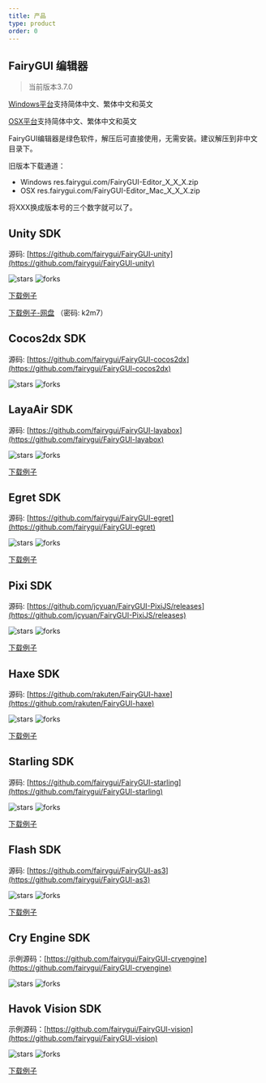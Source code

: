 ```yaml
---
title: 产品
type: product
order: 0
---
```


## FairyGUI 编辑器 

>当前版本3.7.0

<div id="downloads">
<a class="button" href="http://res.fairygui.com/FairyGUI-Editor_3_7_0.zip" target="_self">Windows平台</a><span class="light info">支持简体中文、繁体中文和英文</span>

<a class="button" href="http://res.fairygui.com/FairyGUI-Editor_Mac_3_7_0.zip" target="_self">OSX平台</a><span class="light info">支持简体中文、繁体中文和英文</span>
</div>

FairyGUI编辑器是绿色软件，解压后可直接使用，无需安装。建议解压到非中文目录下。

旧版本下载通道：

- Windows res.fairygui.com/FairyGUI-Editor_X_X_X.zip
- OSX res.fairygui.com/FairyGUI-Editor_Mac_X_X_X.zip

将XXX换成版本号的三个数字就可以了。

## Unity SDK

源码: [https://github.com/fairygui/FairyGUI-unity](https://github.com/fairygui/FairyGUI-unity)

<img src="https://img.shields.io/github/stars/fairygui/FairyGUI-unity.svg"         alt="stars"> <img src="https://img.shields.io/github/forks/fairygui/FairyGUI-unity.svg" alt="forks">

[下载例子](https://github.com/fairygui/FairyGUI-unity/releases)

[下载例子-网盘](http://pan.baidu.com/s/1dDQIg9b) （密码: k2m7）

## Cocos2dx SDK

源码: [https://github.com/fairygui/FairyGUI-cocos2dx](https://github.com/fairygui/FairyGUI-cocos2dx)

<img src="https://img.shields.io/github/stars/fairygui/FairyGUI-cocos2dx.svg"         alt="stars"> <img src="https://img.shields.io/github/forks/fairygui/FairyGUI-cocos2dx.svg" alt="forks">

## LayaAir SDK

源码: [https://github.com/fairygui/FairyGUI-layabox](https://github.com/fairygui/FairyGUI-layabox)

<img src="https://img.shields.io/github/stars/fairygui/FairyGUI-layabox.svg"         alt="stars"> <img src="https://img.shields.io/github/forks/fairygui/FairyGUI-layabox.svg" alt="forks">

[下载例子](http://res.fairygui.com/FairyGUI-layabox-demo180305.zip)

## Egret SDK

源码: [https://github.com/fairygui/FairyGUI-egret](https://github.com/fairygui/FairyGUI-egret)

<img src="https://img.shields.io/github/stars/fairygui/FairyGUI-egret.svg"         alt="stars"> <img src="https://img.shields.io/github/forks/fairygui/FairyGUI-egret.svg" alt="forks">

[下载例子](http://res.fairygui.com/FairyGUI-egret-demo180305.zip)

## Pixi SDK

源码: [https://github.com/jcyuan/FairyGUI-PixiJS/releases](https://github.com/jcyuan/FairyGUI-PixiJS/releases)

<img src="https://img.shields.io/github/stars/jcyuan/FairyGUI-PIXI.svg"         alt="stars"> <img src="https://img.shields.io/github/forks/jcyuan/FairyGUI-PIXI.svg" alt="forks">

[下载例子](https://github.com/jcyuan/FairyGUI-PixiJS-Example/releases)

## Haxe SDK

源码: [https://github.com/rakuten/FairyGUI-haxe](https://github.com/rakuten/FairyGUI-haxe)

<img src="https://img.shields.io/github/stars/rakuten/FairyGUI-haxe.svg"         alt="stars"> <img src="https://img.shields.io/github/forks/rakuten/FairyGUI-haxe.svg" alt="forks">

[下载例子](https://github.com/rakuten/FairyGUI-haxe/releases)

## Starling SDK

源码: [https://github.com/fairygui/FairyGUI-starling](https://github.com/fairygui/FairyGUI-starling)

<img src="https://img.shields.io/github/stars/fairygui/FairyGUI-starling.svg"         alt="stars"> <img src="https://img.shields.io/github/forks/fairygui/FairyGUI-starling.svg" alt="forks">

[下载例子](http://res.fairygui.com/FairyGUI-starling-demo180305.zip)

## Flash SDK

源码: [https://github.com/fairygui/FairyGUI-as3](https://github.com/fairygui/FairyGUI-as3)

<img src="https://img.shields.io/github/stars/fairygui/FairyGUI-as3.svg"         alt="stars"> <img src="https://img.shields.io/github/forks/fairygui/FairyGUI-as3.svg" alt="forks">

[下载例子](http://res.fairygui.com/FairyGUI-as3-demo180305.zip)

## Cry Engine SDK

示例源码：[https://github.com/fairygui/FairyGUI-cryengine](https://github.com/fairygui/FairyGUI-cryengine)

<img src="https://img.shields.io/github/stars/fairygui/FairyGUI-cryengine.svg"         alt="stars"> <img src="https://img.shields.io/github/forks/fairygui/FairyGUI-cryengine.svg" alt="forks">

## Havok Vision SDK

示例源码：[https://github.com/fairygui/FairyGUI-vision](https://github.com/fairygui/FairyGUI-vision)

<img src="https://img.shields.io/github/stars/fairygui/FairyGUI-vision.svg"         alt="stars"> <img src="https://img.shields.io/github/forks/fairygui/FairyGUI-vision.svg" alt="forks">

[下载例子](http://res.fairygui.com/FairyGUI-vision-demo20180109.zip)
